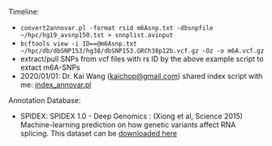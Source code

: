 Timeline: 

* `convert2annovar.pl -format rsid m6Asnp.txt -dbsnpfile ~/hpc/hg19_avsnp150.txt > snnplist.avinput`
* `bcftools view -i ID==@m6Asnp.txt ~/hpc/db/dbSNP153/hg38/dbSNP153.GRCh38p12b.vcf.gz -Oz -o m6A.vcf.gz`
* extract/pull SNPs from vcf files with rs ID by the above example script to extact m6A-SNPs 
* 2020/01/01: Dr. Kai Wang (kaichop@gmail.com) shared index script with me: [index_annovar.pl](index_annovar.pl)


Annotation Database: 

* SPIDEX: SPIDEX 1.0 - Deep Genomics : (Xiong et al, Science 2015) Machine-learning prediction on how genetic variants affect RNA splicing. This dataset can be [downloaded here](https://urldefense.proofpoint.com/v2/url?u=http-3A__www.openbioinformatics.org_annovar_download_IlvUMvrpPT_hg19-5Fspidex.zip&d=DwIBAg&c=KNVzINr6WAqWApikNSnyDeOu0ck0iFwcrMz92MxUhIs&r=Mmfn7ace985CUWMMPhoR7-I6qZDPAtf2RzYymUiomes&m=dWbMrcrTn8Uhbk4EfDiAGPCRWOzvaNSGfCAzQswt4lk&s=vhkYdQvmuJO3vkrSPXXQYogFEEBKfT3TgLcwZIf1vms&e=)
